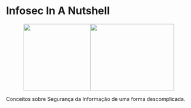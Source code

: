 # Infosec In A Nutshell
<p align="center">  
<img src="https://encrypted-tbn0.gstatic.com/images?q=tbn:ANd9GcQ8ksuf_YCcjDvQVC3kQiXoQrEfWRU6VJbKog&usqp=CAU" width="182" height="182" /><img src="https://therussianblog.files.wordpress.com/2012/11/nutshell_icon.png" width="228" height="182" />
  
Conceitos sobre Segurança da Informação de uma forma descomplicada. 
</p>
